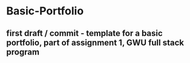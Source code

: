 # Basic-Portfolio

## first draft / commit - template for a basic portfolio, part of assignment 1, GWU full stack program
